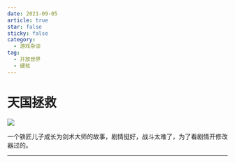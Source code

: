 ```yaml
---
date: 2021-09-05
article: true
star: false
sticky: false
category:
  - 游戏杂谈
tag:
  - 开放世界
  - 硬核
---
```


# 天国拯救

![](https://public-1308755698.cos.ap-chongqing.myqcloud.com//img/202310091146687.jpg)

一个铁匠儿子成长为剑术大师的故事，剧情挺好，战斗太难了，为了看剧情开修改器过的。

<!-- more -->
---


